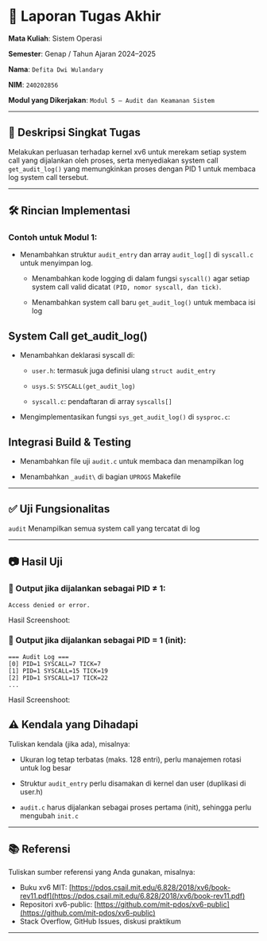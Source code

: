 # 📝 Laporan Tugas Akhir

**Mata Kuliah**: Sistem Operasi

**Semester**: Genap / Tahun Ajaran 2024–2025

**Nama**: `Defita Dwi Wulandary`

**NIM**: `240202856`

**Modul yang Dikerjakan**: `Modul 5 – Audit dan Keamanan Sistem`

---

## 📌 Deskripsi Singkat Tugas

Melakukan perluasan terhadap kernel xv6 untuk merekam setiap system call yang dijalankan oleh proses, serta menyediakan system call `get_audit_log()` yang memungkinkan proses dengan PID 1 untuk membaca log system call tersebut.

---

## 🛠️ Rincian Implementasi

### Contoh untuk Modul 1:

* Menambahkan struktur `audit_entry` dan array `audit_log[]` di `syscall.c` untuk menyimpan log.

  * Menambahkan kode logging di dalam fungsi `syscall()` agar setiap system call valid dicatat `(PID, nomor syscall, dan tick)`.

  * Menambahkan system call baru `get_audit_log()` untuk membaca isi log

 ## System Call get_audit_log()
  
  * Menambahkan deklarasi syscall di:

    * `user.h`: termasuk juga definisi ulang `struct audit_entry`

    * `usys.S`: `SYSCALL(get_audit_log)`

    * `syscall.c`: pendaftaran di array `syscalls[]`

  * Mengimplementasikan fungsi `sys_get_audit_log()` di `sysproc.c`:

  ## Integrasi Build & Testing

* Menambahkan file uji `audit.c` untuk membaca dan menampilkan log

* Menambahkan `_audit\` di bagian `UPROGS` Makefile

---

## ✅ Uji Fungsionalitas

`audit`	Menampilkan semua system call yang tercatat di log

---

## 📷 Hasil Uji

### 📍 Output jika dijalankan sebagai PID ≠ 1:

```
Access denied or error.

```
Hasil Screenshoot:



### 📍 Output jika dijalankan sebagai PID = 1 (init):

```
=== Audit Log ===  
[0] PID=1 SYSCALL=7 TICK=7 
[1] PID=1 SYSCALL=15 TICK=19  
[2] PID=1 SYSCALL=17 TICK=22
...  

```
Hasil Screenshoot:



## ⚠️ Kendala yang Dihadapi

Tuliskan kendala (jika ada), misalnya:

* Ukuran log tetap terbatas (maks. 128 entri), perlu manajemen rotasi untuk log besar

* Struktur `audit_entry` perlu disamakan di kernel dan user (duplikasi di user.h)

* `audit.c` harus dijalankan sebagai proses pertama (init), sehingga perlu mengubah `init.c`

---

## 📚 Referensi

Tuliskan sumber referensi yang Anda gunakan, misalnya:

* Buku xv6 MIT: [https://pdos.csail.mit.edu/6.828/2018/xv6/book-rev11.pdf](https://pdos.csail.mit.edu/6.828/2018/xv6/book-rev11.pdf)
* Repositori xv6-public: [https://github.com/mit-pdos/xv6-public](https://github.com/mit-pdos/xv6-public)
* Stack Overflow, GitHub Issues, diskusi praktikum

---

